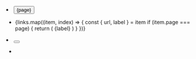  <li className='p-4 relative'>
      <button className='relative w-[100%] py-[10px] px-[20px] text-white text-lg rounded md:bg-transparent md:p-0 md:flex md:items-center md:justify-between '>
        {page} <FaAngleDown className='pl-2' />
      </button>
      <div className='absolute w-max text-sm rounded-lg shadow-md border-gray-700  bg-gray-700'>
        <div className='p-4 pb-0 md:pb-4 text-white'>
          <ul className='space-y-4'>
            <li className='flex flex-col'>
              {links.map((item, index) => {
                const { url, label } = item
                if (item.page === page) {
                  return (
                    <Link href={url} key={index} className='capitalize py-2'>
                      {label}
                    </Link>
                  )
                }
              })}
            </li>
          </ul>
        </div>
      </div>
    </li>

 <li className='p-4 relative'>
      <button className='relative w-[100%] py-[10px] px-[20px] text-white text-lg rounded md:bg-transparent md:p-0 md:flex md:items-center md:justify-between '>
        <FaAngleDown className='pl-2' />
      </button>
      <div className='absolute w-max text-sm rounded-lg shadow-md border-gray-700  bg-gray-700 invisible group-hover:md:visible hover:md:visible'>
        <div className='p-4 pb-0 md:pb-4 text-white'>
          <ul className='space-y-4'>
            <li className='flex flex-col'></li>
          </ul>
        </div>
      </div>
    </li>
